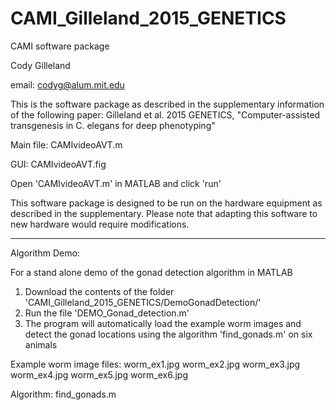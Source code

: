 # CAMI_Gilleland_2015_GENETICS

CAMI software package

Cody Gilleland

email: codyg@alum.mit.edu

This is the software package as described in the supplementary information of the following paper: 
Gilleland et al. 2015 GENETICS, "Computer-assisted transgenesis in C. elegans for deep phenotyping"

Main file: CAMIvideoAVT.m 

GUI: CAMIvideoAVT.fig

Open 'CAMIvideoAVT.m' in MATLAB and click 'run'

This software package is designed to be run on the hardware equipment as described in the supplementary.
Please note that adapting this software to new hardware would require modifications.

--------------
Algorithm Demo:

For a stand alone demo of the gonad detection algorithm in MATLAB

1. Download the contents of the folder 'CAMI_Gilleland_2015_GENETICS/DemoGonadDetection/'
2. Run the file 'DEMO_Gonad_detection.m' 
3. The program will automatically load the example worm images and detect the gonad locations using the algorithm 'find_gonads.m' on six animals

Example worm image files:
worm_ex1.jpg
worm_ex2.jpg
worm_ex3.jpg
worm_ex4.jpg
worm_ex5.jpg
worm_ex6.jpg

Algorithm:
find_gonads.m
